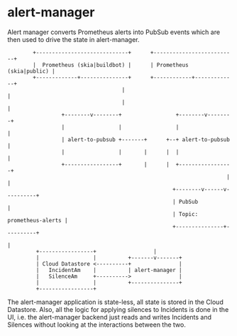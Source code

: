 alert-manager
=============

Alert manager converts Prometheus alerts into PubSub events which
are then used to drive the state in alert-manager.

```
		+-----------------------------+      +--------------------------+
		|  Prometheus (skia|buildbot) |      | Prometheus (skia|public) |
		+-------------+---------------+      +------------+-------------+
									|                                   |
									|                                   |
				 +--------v--------+                 +--------v--------+
				 |                 |                 |                 |
				 | alert-to-pubsub +-------+      +--+ alert-to-pubsub |
				 |                 |       |      |  |                 |
				 +-----------------+       |      |  +-----------------+
																	 |      |
													+--------v------v----------+
													| PubSub                   |
													| Topic: prometheus-alerts |
													+---------------+----------+
																					|
		 +-----------------+                  |
		 |                 |          +-------v-------+
		 | Cloud Datastore <----------+               |
		 |   IncidentAm    |          | alert-manager |
		 |   SilenceAm     +---------->               |
		 |                 |          +---------------+
		 +-----------------+
```

The alert-manager application is state-less, all state is stored
in the Cloud Datastore. Also, all the logic for applying silences
to Incidents is done in the UI, i.e. the alert-manager backend
just reads and writes Incidents and Silences without looking at
the interactions between the two.
